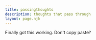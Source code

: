 ```yaml
---
title: passingthoughts
description: thoughts that pass through
layout: page.njk
---
```


Finally got this working. Don't copy paste?